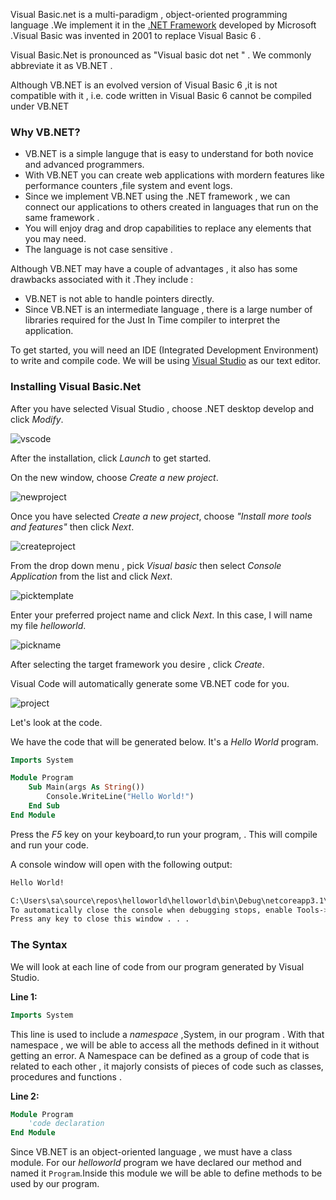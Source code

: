 Visual Basic.net is a multi-paradigm , object-oriented programming language .We implement it in the [.NET Framework](https://dotnet.microsoft.com/download/dotnet-framework/net45) developed by Microsoft .Visual Basic was invented in 2001 to replace Visual Basic 6 .

Visual Basic.Net is pronounced as "Visual basic dot net " . We commonly abbreviate it as VB.NET .

Although VB.NET is an evolved version of Visual Basic 6 ,it is not compatible with it , i.e. code written in Visual Basic 6 cannot be compiled under VB.NET

### Why VB.NET?
- VB.NET is a simple languge that is easy to understand for both novice and advanced programmers.
- With VB.NET you can create web applications with mordern features like performance counters ,file system and event logs.
- Since we implement VB.NET using the .NET framework , we can connect our applications to others created in languages that run on the same framework .
- You will enjoy drag and drop capabilities to replace any elements that you may need.
- The language is not case sensitive .

Although VB.NET may have a couple of advantages , it also has some drawbacks associated with it .They include :
- VB.NET is not able to handle pointers directly.
- Since VB.NET is an intermediate language , there is a large number of libraries required for the Just In Time compiler to interpret the application.


To get started, you will need an IDE (Integrated Development Environment) to write and compile code. We will be using [Visual Studio](https://visualstudio.microsoft.com/vs/community/) as our text editor.

### Installing Visual Basic.Net 

After you have selected Visual Studio , choose .NET desktop develop and click *Modify*.

![vscode](/engineering-education/getting-started-with-visual-basic-.net/visualstuio1.jpg)

After the installation, click *Launch* to get started.  

On the new window, choose *Create a new project*.

![newproject](/engineering-education/getting-started-with-visual-basic-.net/visualtudio2.png)

Once you have selected *Create a new project*, choose *"Install more tools and features"* then click *Next*.

![createproject](/engineering-education/getting-started-with-visual-basic-.net/newproject1.png)

From the drop down menu , pick  *Visual basic* then  select *Console Application* from the list and click *Next*.

![picktemplate](/engineering-education/getting-started-with-visual-basic-.net/newproject.png)

Enter your preferred project name and click *Next*. In this case, I will name my file *helloworld*.

![pickname](/engineering-education/getting-started-with-visual-basic-.net/newproject2.png)

After selecting the target framework you desire , click *Create*.

Visual Code will automatically generate some VB.NET  code for you.

![project](/engineering-education/getting-started-with-visual-basic-.net/newproject3.png)

Let's look at the code.

We have the code that will be generated below. It's a *Hello World* program.
```vb  
Imports System

Module Program
    Sub Main(args As String())
        Console.WriteLine("Hello World!")
    End Sub
End Module 

```
Press the *F5* key on your keyboard,to run your program, .
This will compile and run your code. 

A console window will open with the following output:
```bash
Hello World!

C:\Users\sa\source\repos\helloworld\helloworld\bin\Debug\netcoreapp3.1\helloworld.exe (process 6544) exited with code 0.
To automatically close the console when debugging stops, enable Tools->Options->Debugging->Automatically close the console when debugging stops.
Press any key to close this window . . .

```
### The Syntax 
We will look at each line of code from our program generated by Visual Studio. 

**Line 1:** 

```vb
Imports System
```
This line is used to include a *namespace* ,System, in our program . With that namespace , we will be able to access all the methods defined in it without getting an error.
A Namespace can be defined as a group of code that is related to each other , it majorly consists of pieces of code such as classes, procedures and functions .

**Line 2:** 

```vb
Module Program
    'code declaration
End Module 
```
Since VB.NET is an object-oriented language , we must have a class module. For our *helloworld* program we have declared our method and named it `Program`.Inside this module we will be able to define methods to be used by our program.